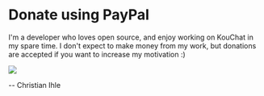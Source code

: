 # Donate using PayPal #

I'm a developer who loves open source, and enjoy working on KouChat in my spare time. I don't expect to make money from my work, but donations are accepted if you want to increase my motivation :)

<a href='https://www.paypal.com/cgi-bin/webscr?cmd=_donations&business=contact%40kouchat%2enet&lc=US&item_name=KouChat%20Development&currency_code=USD&bn=PP%2dDonationsBF%3abtn_donateCC_LG%2egif%3aNonHosted'>
<img src='https://www.paypalobjects.com/en_US/i/btn/btn_donateCC_LG.gif' /></a>

-- Christian Ihle
